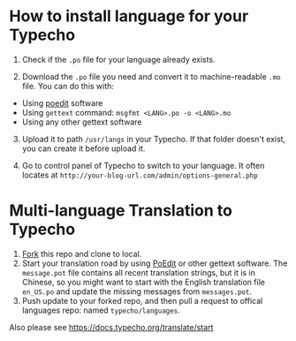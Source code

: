 # How to install language for your Typecho

1. Check if the `.po` file for your language already exists.

2. Download the `.po` file you need and convert it to machine-readable `.mo` file. You can do this with:
  + Using [poedit](https://github.com/vslavik/poedit/releases) software
  + Using `gettext` command: `msgfmt <LANG>.po -o <LANG>.mo`
  + Using any other gettext software

3. Upload it to path `/usr/langs` in your Typecho. If that folder doesn't exist, you can create it before upload it.

4. Go to control panel of Typecho to switch to your language. It often locates at `http://your-blog-url.com/admin/options-general.php`

# Multi-language Translation to Typecho

1. [Fork](https://github.com/typecho/languages/fork) this repo and clone to local.
2. Start your translation road by using [PoEdit](http://poedit.net/) or other gettext software. The `message.pot` file contains all recent translation strings, but it is in Chinese, so you might want to start with the English translation file `en_US.po` and update the missing messages from `messages.pot`.
3. Push update to your forked repo, and then pull a request to offical languages repo: named `typecho/languages`.

Also please see https://docs.typecho.org/translate/start

